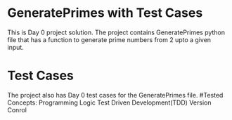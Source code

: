# GeneratePrimes with Test Cases
This is Day 0 project solution. The project contains GeneratePrimes python file that has a function to generate prime numbers from 2 upto a given input.
# Test Cases
The project also has Day 0 test cases for the GeneratePrimes file.
#Tested Concepts:
Programming Logic
Test Driven Development(TDD)
Version Conrol

